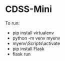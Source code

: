 # CDSS-Mini

To run:
- pip install virtualenv
- python -m venv myenv
- myenv\Scripts\activate
- pip install Flask
- flask run
